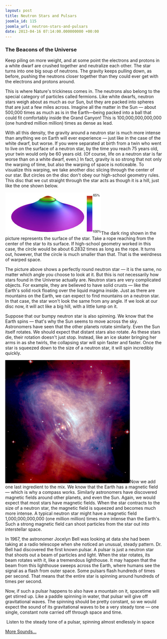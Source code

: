 ```yaml
---
layout: post
title: Neutron Stars and Pulsars
joomla_id: 115
joomla_url: neutron-stars-and-pulsars
date: 2013-04-16 07:14:00.000000000 +00:00
---
```

<h3>The Beacons of the Universe</h3>
<p>Keep piling on more weight, and at some point the electrons and protons in a white dwarf are crushed together and neutralize each other. The star turns into one big soup of neutrons. The gravity keeps pulling down, as before, pushing the neutrons closer together than they could ever get with the electrons and protons around.</p>

<p>This is where Nature's trickiness comes in. The neutrons also belong to the special category of particles called fermions. Like white dwarfs, neutron stars weigh about as much as our Sun, but they are packed into spheres that are just a few miles across. Imagine all the matter in the Sun — about 500,000 times as much as is in the Earth—being packed into a ball that could fit comfortably inside the Grand Canyon! This is 100,000,000,000,000 (one hundred million million) times as dense as lead.</p>
<p>With all this density, the gravity around a neutron star is much more intense than anything we on Earth will ever experience — just like in the case of the white dwarf, but worse. If you were separated at birth from a twin who went to live on the surface of a neutron star, by the time you reach 75 years old, your twin would only be 60 years old. (Of course, life on a neutron star is far worse than on a white dwarf, even.) In fact, gravity is so strong that not only the warping of time, but also the warping of space is noticeable. To visualize this warping, we take another disc slicing through the center of our star. But circles on the disc don't obey our high-school geometry rules. This disc that we cut straight through the star acts as though it is a hill, just like the one shown below.</p>
<p><img class="tnr caption" title="The geometry in and around a neutron star one-and-a-half times as massive as the Sun. The black ring represents the surface of the star. We can see that space is warped, because a slice straight through the center of the star has the same geometry as a hill. Time's rate of flow in and around the star is shown on the color scale. Time slows significantly at the center. What does this mean?" alt="The geometry in and around a neutron star one-and-a-half times as massive as the Sun. The black ring represents the surface of the star. We can see that space is warped, because a slice straight through the center of the star has the same geometry as a hill. Time's rate of flow in and around the star is shown on the color scale. Time slows significantly at the center. What does this mean?" src="/images/compact_objects/nsssmall.jpg" height="135" width="308" />The dark ring shown in the picture represents the surface of the star. Take a rope reaching from the center of the star to its surface. If high-school geometry worked in this case, the circle would be about 6.2832 times as long as the rope. It turns out, however, that the circle is much smaller than that. That is the weirdness of warped space.</p>
<p>The picture above shows a perfectly round neutron star — it is the same, no matter which angle you choose to look at it. But this is not necessarily how stars found in the Universe actually are. Neutron stars are very complicated objects. For example, they are believed to have solid crusts — like the Earth's solid rock floating over the liquid magma inside. Just as there are mountains on the Earth, we can expect to find mountains on a neutron star. In that case, the star won't look the same from any angle. If we look at our disc now, it will act like a big hill, with a little lump on it.</p>
<p>Suppose that our bumpy neutron star is also spinning. We know that the Earth spins — that's why the Sun seems to move across the sky. Astronomers have seen that the other planets rotate similarly. Even the Sun itself rotates. We should expect that distant stars also rotate. As these stars die, their rotation doesn't just stop. Instead, like an ice skater bringing her arms in as she twirls, the collapsing star will <span class="no-tooltip">spin</span> faster and faster. Once the star is squeezed down to the size of a neutron star, it will spin incredibly quickly.</p>
<p><img class="tnl caption" title="The Crab Nebula contains the remnants of the supernova seen around the world in 1054 A.D. The remaining core in its center is a pulsar." alt="The Crab Nebula contains the remnants of the supernova seen around the world in 1054 A.D. The remaining core in its center is a pulsar." src="/images/compact_objects/crab_nebula.jpg" height="395" width="400" />Now we add one last ingredient to the mix. We know that the Earth has a magnetic field — which is why a compass works. Similarly astronomers have discovered magnetic fields around other planets, and even the Sun. Again, we would expect that most stars have magnetic fields. When the star contracts to the size of a neutron star, the magnetic field is squeezed and becomes much more intense. A typical neutron star might have a magnetic field 1,000,000,000,000 (one million million) times more intense than the Earth's. Such a strong magnetic field can shoot particles from the star out into interstellar space.</p>
<p>In 1967, the astronomer Jocelyn Bell was looking at data she had been taking at a radio telescope when she noticed an unusual, steady pattern. Dr. Bell had discovered the first known pulsar. A pulsar is just a neutron star that shoots out a beam of particles and light. When the star rotates, its beam rotates with it, like a tremendous lighthouse. It may happen that the beam from this lighthouse sweeps across the Earth, where humans see the signal as a flash from outer space. Some pulsars flash hundreds of times per second. That means that the entire star is spinning around hundreds of times per second.</p>
<p>Now, if such a pulsar happens to also have a mountain on it, spacetime will get stirred up. Like a paddle spinning in water, that pulsar will give off gravitational waves. The spinning should be pretty constant, so we would expect the sound of its gravitational waves to be a very steady tone — one single, constant note carried off through space and time.</p>
<div class="sound">
<p class="icon-volume-up">&nbsp;Listen to the steady tone of a pulsar, spinning almost endlessly in space</p>
<p>
<audio src="/sound/Periodic.wav" type="audio/x-wav"></audio>
</p>
</div>
<p><a class="button" title="More Sounds" href="index.php?Itemid=238">More Sounds...</a></p>
